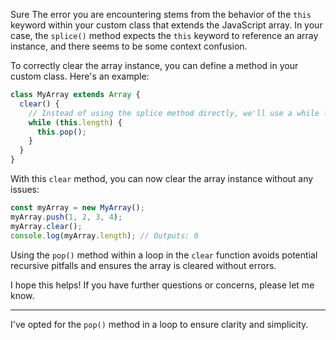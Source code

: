 Sure
The error you are encountering stems from the behavior of the `this` keyword within your custom class that extends the JavaScript array. In your case, the `splice()` method expects the `this` keyword to reference an array instance, and there seems to be some context confusion.

To correctly clear the array instance, you can define a method in your custom class. Here's an example:

```javascript
class MyArray extends Array {
  clear() {
    // Instead of using the splice method directly, we'll use a while loop to pop all elements
    while (this.length) {
      this.pop();
    }
  }
}
```

With this `clear` method, you can now clear the array instance without any issues:

```javascript
const myArray = new MyArray();
myArray.push(1, 2, 3, 4);
myArray.clear();
console.log(myArray.length); // Outputs: 0
```

Using the `pop()` method within a loop in the `clear` function avoids potential recursive pitfalls and ensures the array is cleared without errors.

I hope this helps! If you have further questions or concerns, please let me know.

---

I've opted for the `pop()` method in a loop to ensure clarity and simplicity.
